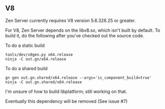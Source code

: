 

## V8

Zen Server currently requires V8 version 5.6.326.25 or greater.

For V8, Zen Server depends on the libv8.so, which isn't built by default.  To build it, do the following after you've checked out the source code.

To do a static build
```
tools/dev/v8gen.py x64.release
ninja -C out.gn/x64.release
```

To do a shared build
```
gn gen out.gn.shared/x64.release --args='is_component_build=true'
ninja -C out.gn.shared/x64.release
```

I'm unsure of how to build libplatform; still working on that.

Eventually this dependency will be removed (See issue #7)
